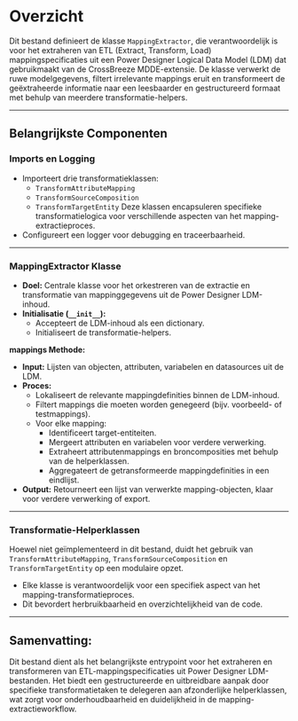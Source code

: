 # Overzicht

Dit bestand definieert de klasse `MappingExtractor`, die verantwoordelijk is voor het extraheren van ETL (Extract, Transform, Load) mappingspecificaties uit een Power Designer Logical Data Model (LDM) dat gebruikmaakt van de CrossBreeze MDDE-extensie. De klasse verwerkt de ruwe modelgegevens, filtert irrelevante mappings eruit en transformeert de geëxtraheerde informatie naar een leesbaarder en gestructureerd formaat met behulp van meerdere transformatie-helpers.

---

## **Belangrijkste Componenten**

### **Imports en Logging**

- Importeert drie transformatieklassen:
  - `TransformAttributeMapping`
  - `TransformSourceComposition`
  - `TransformTargetEntity`
  Deze klassen encapsuleren specifieke transformatielogica voor verschillende aspecten van het mapping-extractieproces.
- Configureert een logger voor debugging en traceerbaarheid.

---

### **MappingExtractor Klasse**

- **Doel:** Centrale klasse voor het orkestreren van de extractie en transformatie van mappinggegevens uit de Power Designer LDM-inhoud.
- **Initialisatie (`__init__`):**
  - Accepteert de LDM-inhoud als een dictionary.
  - Initialiseert de transformatie-helpers.

**mappings Methode:**

- **Input:** Lijsten van objecten, attributen, variabelen en datasources uit de LDM.
- **Proces:**
  - Lokaliseert de relevante mappingdefinities binnen de LDM-inhoud.
  - Filtert mappings die moeten worden genegeerd (bijv. voorbeeld- of testmappings).
  - Voor elke mapping:
    - Identificeert target-entiteiten.
    - Mergeert attributen en variabelen voor verdere verwerking.
    - Extraheert attributenmappings en broncomposities met behulp van de helperklassen.
    - Aggregateert de getransformeerde mappingdefinities in een eindlijst.
- **Output:** Retourneert een lijst van verwerkte mapping-objecten, klaar voor verdere verwerking of export.

---

### **Transformatie-Helperklassen**

Hoewel niet geïmplementeerd in dit bestand, duidt het gebruik van `TransformAttributeMapping`, `TransformSourceComposition` en `TransformTargetEntity` op een modulaire opzet.

- Elke klasse is verantwoordelijk voor een specifiek aspect van het mapping-transformatieproces.
- Dit bevordert herbruikbaarheid en overzichtelijkheid van de code.

---

## **Samenvatting:**

Dit bestand dient als het belangrijkste entrypoint voor het extraheren en transformeren van ETL-mappingspecificaties uit Power Designer LDM-bestanden. Het biedt een gestructureerde en uitbreidbare aanpak door specifieke transformatietaken te delegeren aan afzonderlijke helperklassen, wat zorgt voor onderhoudbaarheid en duidelijkheid in de mapping-extractieworkflow.
